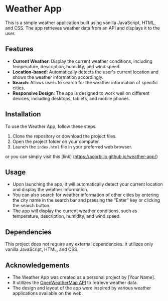# Weather App

This is a simple weather application built using vanilla JavaScript, HTML, and CSS. The app retrieves weather data from an API and displays it to the user.

## Features

- **Current Weather**: Display the current weather conditions, including temperature, description, humidity, and wind speed.
- **Location-based**: Automatically detects the user's current location and shows the weather information accordingly.
- **Search**: Allows users to search for the weather information of specific cities.
- **Responsive Design**: The app is designed to work well on different devices, including desktops, tablets, and mobile phones.

## Installation

To use the Weather App, follow these steps:

1. Clone the repository or download the project files.
2. Open the project folder on your computer.
3. Launch the `index.html` file in your preferred web browser.

or you can simply visit this [link] (https://acorbillo.github.io/weather-app/)

## Usage

- Upon launching the app, it will automatically detect your current location and display the weather information.
- You can also search for weather information of other cities by entering the city name in the search bar and pressing the "Enter" key or clicking the search button.
- The app will display the current weather conditions, such as temperature, description, humidity, and wind speed.

## Dependencies

This project does not require any external dependencies. It utilizes only vanilla JavaScript, HTML, and CSS.


## Acknowledgements

- The Weather App was created as a personal project by [Your Name].
- It utilizes the [OpenWeatherMap API](https://openweathermap.org/) to retrieve weather data.
- The design and layout of the app were inspired by various weather applications available on the web.